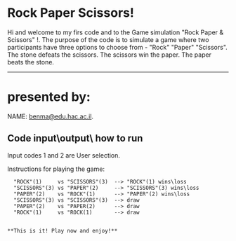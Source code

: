 # Rock Paper Scissors!
Hi and welcome to my firs code and to the Game simulation "Rock Paper & Scissors" !.
The purpose of the code is to simulate a game where two participants have three options to choose from - "Rock" "Paper" "Scissors". The stone defeats the scissors. The scissors win the paper. The paper beats the stone. 

--------------------------------------------------------------------------------------
#   **presented by:**

NAME: benma@edu.hac.ac.il.

## Code input\output\ how to run

Input codes 1 and 2 are User selection.

Instructions for playing the game:



      "ROCK"(1)     vs "SCISSORS"(3)  --> "ROCK"(1) wins\loss
      "SCISSORS"(3) vs "PAPER"(2)     --> "SCISSORS"(3) wins\loss
      "PAPER"(2)    vs "ROCK"(1)      --> "PAPER"(2) wins\loss
      "SCISSORS"(3) vs "SCISSORS"(3)  --> draw
      "PAPER"(2)    vs "PAPER(2)      --> draw
      "ROCK"(1)     vs "ROCK(1)       --> draw
    
    
    **This is it! Play now and enjoy!** 
      
      
      



